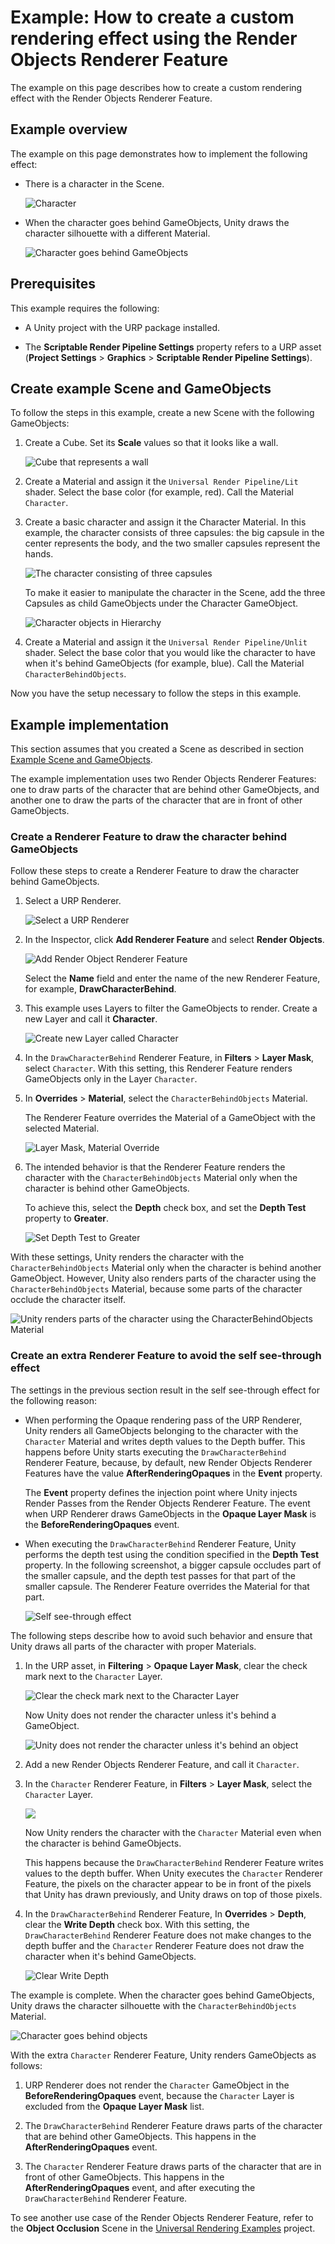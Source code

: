 # Example: How to create a custom rendering effect using the Render Objects Renderer Feature

The example on this page describes how to create a custom rendering effect with the Render Objects Renderer Feature.

## Example overview

The example on this page demonstrates how to implement the following effect:

* There is a character in the Scene.

    ![Character](../Images/how-to-render-objects/character.png)

* When the character goes behind GameObjects, Unity draws the character silhouette with a different Material.

    ![Character goes behind GameObjects](../Images/how-to-render-objects/character-goes-behind-object.gif)

## Prerequisites

This example requires the following:

* A Unity project with the URP package installed.

* The **Scriptable Render Pipeline Settings** property refers to a URP asset (**Project Settings** > **Graphics** > **Scriptable Render Pipeline Settings**).

## Create example Scene and GameObjects<a name="example-objects"></a>

To follow the steps in this example, create a new Scene with the following GameObjects:

1. Create a Cube. Set its **Scale** values so that it looks like a wall.

    ![Cube that represents a wall](../Images/how-to-render-objects/rendobj-cube-wall.png)

2. Create a Material and assign it the `Universal Render Pipeline/Lit` shader. Select the base color (for example, red). Call the Material `Character`.

3. Create a basic character and assign it the Character Material. In this example, the character consists of three capsules: the big capsule in the center represents the body, and the two smaller capsules represent the hands.

    ![The character consisting of three capsules](../Images/how-to-render-objects/character-views-side-top-persp.png)

    To make it easier to manipulate the character in the Scene, add the three Capsules as child GameObjects under the Character GameObject.

    ![Character objects in Hierarchy](../Images/how-to-render-objects/character-in-hierarchy.png)

4. Create a Material and assign it the `Universal Render Pipeline/Unlit` shader. Select the base color that you would like the character to have when it's behind GameObjects (for example, blue). Call the Material `CharacterBehindObjects`.

Now you have the setup necessary to follow the steps in this example.

## Example implementation

This section assumes that you created a Scene as described in section [Example Scene and GameObjects](#example-objects).

The example implementation uses two Render Objects Renderer Features: one to draw parts of the character that are behind other GameObjects, and another one to draw the parts of the character that are in front of other GameObjects.

### Create a Renderer Feature to draw the character behind GameObjects

Follow these steps to create a Renderer Feature to draw the character behind GameObjects.

1. Select a URP Renderer.

    ![Select a URP Renderer](../Images/how-to-render-objects/rendobj-select-urp-renderer.png)

2. In the Inspector, click **Add Renderer Feature** and select **Render Objects**.

    ![Add Render Object Renderer Feature](../Images/how-to-render-objects/rendobj-add-rend-obj.png)

    Select the **Name** field and enter the name of the new Renderer Feature, for example, **DrawCharacterBehind**.

3. This example uses Layers to filter the GameObjects to render. Create a new Layer and call it **Character**.

    ![Create new Layer called Character](../Images/how-to-render-objects/rendobj-new-layer-character.png)

4. In the `DrawCharacterBehind` Renderer Feature, in **Filters** > **Layer Mask**, select `Character`. With this setting, this Renderer Feature renders GameObjects only in the Layer `Character`.

5. In **Overrides** > **Material**, select the `CharacterBehindObjects` Material.

    The Renderer Feature overrides the Material of a GameObject with the selected Material.

    ![Layer Mask, Material Override](../Images/how-to-render-objects/rendobj-change-layer-override-material.png)

6. The intended behavior is that the Renderer Feature renders the character with the `CharacterBehindObjects` Material only when the character is behind other GameObjects.

    To achieve this, select the **Depth** check box, and set the **Depth Test** property to **Greater**.

    ![Set Depth Test to Greater](../Images/how-to-render-objects/rendobj-depth-greater.png)

With these settings, Unity renders the character with the `CharacterBehindObjects` Material only when the character is behind another GameObject. However, Unity also renders parts of the character using the `CharacterBehindObjects` Material, because some parts of the character occlude the character itself.

![Unity renders parts of the character using the `CharacterBehindObjects` Material](../Images/how-to-render-objects/character-depth-test-greater.gif)


### Create an extra Renderer Feature to avoid the self see-through effect

The settings in the previous section result in the self see-through effect for the following reason:

* When performing the Opaque rendering pass of the URP Renderer, Unity renders all GameObjects belonging to the character with the `Character` Material and writes depth values to the Depth buffer. This happens before Unity starts executing the `DrawCharacterBehind` Renderer Feature, because, by default, new Render Objects Renderer Features have the value **AfterRenderingOpaques** in the **Event** property.

    The **Event** property defines the injection point where Unity injects Render Passes from the Render Objects Renderer Feature. The event when URP Renderer draws GameObjects in the **Opaque Layer Mask** is the **BeforeRenderingOpaques** event.

* When executing the `DrawCharacterBehind` Renderer Feature, Unity performs the depth test using the condition specified in the **Depth Test** property. In the following screenshot, a bigger capsule occludes part of the smaller capsule, and the depth test passes for that part of the smaller capsule. The Renderer Feature overrides the Material for that part.

    ![Self see-through effect](../Images/how-to-render-objects/rendobj-depth-greater-see-through.png)

The following steps describe how to avoid such behavior and ensure that Unity draws all parts of the character with proper Materials.

1. In the URP asset, in **Filtering** > **Opaque Layer Mask**, clear the check mark next to the `Character` Layer.

    ![Clear the check mark next to the `Character` Layer](../Images/how-to-render-objects/rendobj-in-urp-asset-clear-character.png)

    Now Unity does not render the character unless it's behind a GameObject.

    ![Unity does not render the character unless it's behind an object](../Images/how-to-render-objects/rendobj-character-only-behind.png)

2. Add a new Render Objects Renderer Feature, and call it `Character`.

3. In the `Character` Renderer Feature, in **Filters** > **Layer Mask**, select the `Character` Layer.

    ![](../Images/how-to-render-objects/rendobj-render-objects-character.png)

    Now Unity renders the character with the `Character` Material even when the character is behind GameObjects.

    This happens because the `DrawCharacterBehind` Renderer Feature writes values to the depth buffer. When Unity executes the `Character` Renderer Feature, the pixels on the character appear to be in front of the pixels that Unity has drawn previously, and Unity draws on top of those pixels.

4. In the `DrawCharacterBehind` Renderer Feature, In **Overrides** > **Depth**, clear the **Write Depth** check box. With this setting, the `DrawCharacterBehind` Renderer Feature does not make changes to the depth buffer and the `Character` Renderer Feature does not draw the character when it's behind GameObjects.

    ![Clear Write Depth](../Images/how-to-render-objects/rendobj-render-objects-no-write-depth.png)

The example is complete. When the character goes behind GameObjects, Unity draws the character silhouette with the `CharacterBehindObjects` Material.

![Character goes behind objects](../Images/how-to-render-objects/character-goes-behind-object.gif)

With the extra `Character` Renderer Feature, Unity renders GameObjects as follows:

1. URP Renderer does not render the `Character` GameObject in the **BeforeRenderingOpaques** event, because the `Character` Layer is excluded from the **Opaque Layer Mask** list.

2. The `DrawCharacterBehind` Renderer Feature draws parts of the character that are behind other GameObjects. This happens in the **AfterRenderingOpaques** event.

3. The `Character` Renderer Feature draws parts of the character that are in front of other GameObjects. This happens in the **AfterRenderingOpaques** event, and after executing the `DrawCharacterBehind` Renderer Feature.

To see another use case of the Render Objects Renderer Feature, refer to the **Object Occlusion** Scene in the [Universal Rendering Examples](https://github.com/Unity-Technologies/UniversalRenderingExamples) project.
